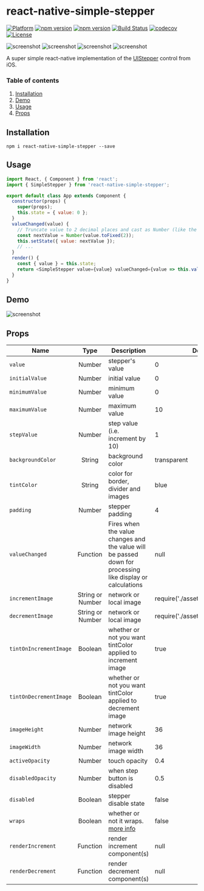 # react-native-simple-stepper

[![Platform](https://img.shields.io/badge/platform-react--native-lightgrey.svg)](http://facebook.github.io/react-native/)
[![npm version](http://img.shields.io/npm/v/react-native-simple-stepper.svg)](https://www.npmjs.com/package/react-native-simple-stepper)
[![npm version](http://img.shields.io/npm/dm/react-native-simple-stepper.svg)](https://www.npmjs.com/package/react-native-simple-stepper)
[![Build Status](https://travis-ci.org/testshallpass/react-native-simple-stepper.svg?branch=master)](https://travis-ci.org/testshallpass/react-native-simple-stepper)
[![codecov](https://codecov.io/gh/testshallpass/react-native-simple-stepper/branch/master/graph/badge.svg)](https://codecov.io/gh/testshallpass/react-native-simple-stepper)
[![License](https://img.shields.io/badge/license-MIT-blue.svg)](https://raw.github.com/testshallpass/react-native-simple-stepper/master/LICENSE)

![screenshot](https://raw.github.com/testshallpass/react-native-simple-stepper/master/screenshots/red.png) ![screenshot](https://raw.github.com/testshallpass/react-native-simple-stepper/master/screenshots/blue.png) ![screenshot](https://raw.github.com/testshallpass/react-native-simple-stepper/master/screenshots/green.png) ![screenshot](https://raw.github.com/testshallpass/react-native-simple-stepper/master/screenshots/custom.png)

A super simple react-native implementation of the [UIStepper](https://developer.apple.com/reference/uikit/uistepper) control from iOS.

### Table of contents
1. [Installation](#installation)
2. [Demo](#demo)
3. [Usage](#usage)
4. [Props](#props)

## Installation
```npm i react-native-simple-stepper --save```

## Usage
```javascript
import React, { Component } from 'react';
import { SimpleStepper } from 'react-native-simple-stepper';

export default class App extends Component {
  constructor(props) {
    super(props);
    this.state = { value: 0 };
  }
  valueChanged(value) {
    // Truncate value to 2 decimal places and cast as Number (like the demo).
    const nextValue = Number(value.toFixed(2));
    this.setState({ value: nextValue });
    // ...
  }
  render() {
    const { value } = this.state;
    return <SimpleStepper value={value} valueChanged={value => this.valueChanged(value)} />;
  }
}
```
## Demo
![screenshot](https://raw.github.com/testshallpass/react-native-simple-stepper/master/screenshots/demo.gif)

## Props
| Name | Type | Description | Default |
| --- | :---: | --- | --- |
| ```value``` | Number  | stepper's value | 0
| ```initialValue``` | Number  | initial value | 0
| ```minimumValue``` | Number  | minimum value | 0
| ```maximumValue``` | Number  | maximum value | 10
| ```stepValue``` | Number  | step value (i.e. increment by 10) | 1
| ```backgroundColor``` | String  | background color | transparent
| ```tintColor``` | String  | color for border, divider and images | blue
| ```padding``` | Number | stepper padding | 4
| ```valueChanged``` | Function  | Fires when the value changes and the value will be passed down for processing like display or calculations | null
| ```incrementImage``` | String or Number  | network or local image | require('./assets/increment.png')
| ```decrementImage``` | String or Number  | network or local image | require('./assets/decrement.png')
| ```tintOnIncrementImage``` | Boolean  | whether or not you want tintColor applied to increment image | true
| ```tintOnDecrementImage``` | Boolean  | whether or not you want tintColor applied to decrement image | true
| ```imageHeight``` | Number  | network image height | 36
| ```imageWidth``` | Number  | network image width | 36
| ```activeOpacity``` | Number  | touch opacity | 0.4
| ```disabledOpacity``` | Number  | when step button is disabled | 0.5
| ```disabled``` | Boolean  | stepper disable state | false
| ```wraps``` | Boolean  | whether or not it wraps. [more info](https://developer.apple.com/documentation/uikit/uistepper/1624068-wraps) | false
| ```renderIncrement``` | Function  | render increment component(s) | null
| ```renderDecrement``` | Function  | render decrement component(s) | null
